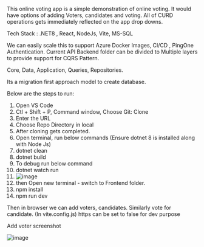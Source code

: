 This online voting app is a simple demonstration of online voting.
It would have options of adding Voters, candidates and voting. All of CURD operations gets immediately reflected on the app drop downs.

Tech Stack : .NET8 , React, NodeJs, Vite, MS-SQL

We can easily scale this to support Azure Docker Images, CI/CD , PingOne Authentication. Current API Backend folder can be divided to Multiple layers to provide support for CQRS Pattern.

Core, Data, Application, Queries, Repositories.

Its a migration first approach model to create database.

Below are the steps to run:

1. Open VS Code
2. Ctl + Shift + P, Command window, Choose Git: Clone
3. Enter the URL
4. Choose Repo Directory in local
5. After cloning gets completed.
6. Open terminal, run below commands (Ensure dotnet 8 is installed along with Node Js)
7. dotnet clean
8. dotnet build
9. To debug run below command
10. dotnet watch run
11. ![image](https://github.com/srikaaaaa1234/VotingAppDemo/assets/39992347/11e7528a-9c75-4590-9e18-c15b463c1275)
12. then Open new terminal - switch to Frontend folder.
13. npm install
14. npm run dev

Then in browser we can add voters, candidates.
Similarly vote for candidate. (In vite.config.js) https can be set to false for dev purpose

Add voter screenshot

![image](https://github.com/srikaaaaa1234/VotingAppDemo/assets/39992347/1548a0e8-c3e5-45be-9d68-7418594a1bab)



